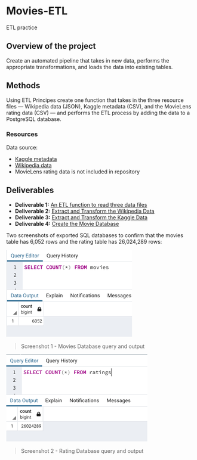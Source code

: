# Movies-ETL
ETL practice

## Overview of the project 

 Create an automated pipeline that takes in new data, performs the appropriate transformations, and loads the data into existing tables. 
 
 
 ## Methods 
 Using ETL Principes create one function that takes in the three resource files — Wikipedia data (JSON), Kaggle metadata (CSV), and the MovieLens rating data (CSV) — and performs the ETL process by adding the data to a PostgreSQL database.

### Resources
Data source: 
- [Kaggle metadata](https://github.com/xenia-e/Movies-ETL/blob/main/Resources/movies_metadata.csv)
- [Wikipedia data](https://github.com/xenia-e/Movies-ETL/blob/main/Resources/wikipedia.movies.json) 
- MovieLens rating data is not included in repository


## Deliverables

- __Deliverable 1:__ [An ETL function to read three data files](https://github.com/xenia-e/Movies-ETL/blob/main/ETL_function_test.ipynb)
- __Deliverable 2:__ [Extract and Transform the Wikipedia Data](https://github.com/xenia-e/Movies-ETL/blob/main/ETL_clean_wiki_movies.ipynb)
- __Deliverable 3:__ [Extract and Transform the Kaggle Data](https://github.com/xenia-e/Movies-ETL/blob/main/ETL_clean_kaggle_data.ipynb)
- __Deliverable 4:__ [Create the Movie Database](https://github.com/xenia-e/Movies-ETL/blob/main/ETL_create_database.ipynb)

Two screenshots of exported SQL databases to confirm that the movies table has 6,052 rows and the rating table has 26,024,289 rows:

![Movies Database query and output](https://github.com/xenia-e/Movies-ETL/blob/main/Resources/movies_query.png) 

>Screenshot 1 - Movies Database query and output


![Ratings Database query and output](https://github.com/xenia-e/Movies-ETL/blob/main/Resources/ratings_query.png)

>Screenshot 2 - Rating Database query and output